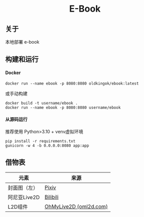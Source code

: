 <center>

# E-Book

</center>

## 关于

本地部署 e-book

## 构建和运行

#### Docker

```shell
docker run --name ebook -p 8080:8080 oldkingok/ebook:latest
```

或手动构建

```shell
docker build -t username/ebook .
docker run --name ebook -p 8080:8080 username/ebook
```

#### 从源码运行

推荐使用 Python>3.10 + venv虚拟环境

```shell
pip install -r requirements.txt
gunicorn -w 4 -b 0.0.0.0:8080 app:app
```

## 借物表

| 元素 | 来源 |
|------|------|
| 封面图（左）| [Pixiv](https://www.pixiv.net/en/artworks/113922651) |
| 阿尼亚Live2D | [Bilibili](https://www.bilibili.com/video/BV1qC4y1S7yo) |
| L2D组件 | [OhMyLive2D (oml2d.com)](https://oml2d.com/api/functions/loadOml2d.html) |